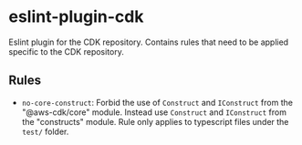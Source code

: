# eslint-plugin-cdk

Eslint plugin for the CDK repository. Contains rules that need to be applied specific to the CDK repository.

## Rules

* `no-core-construct`: Forbid the use of `Construct` and `IConstruct` from the "@aws-cdk/core" module.
  Instead use `Construct` and `IConstruct` from the "constructs" module.
  Rule only applies to typescript files under the `test/` folder.